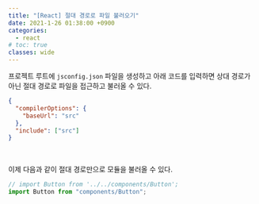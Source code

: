```yaml
---
title: "[React] 절대 경로로 파일 불러오기"
date: 2021-1-26 01:38:00 +0900
categories:
  - react
# toc: true
classes: wide
---
```


프로젝트 루트에 `jsconfig.json` 파일을 생성하고 아래 코드를 입력하면 상대 경로가 아닌 절대 경로로 파일을 접근하고 불러올 수 있다.

```json
{
  "compilerOptions": {
    "baseUrl": "src"
  },
  "include": ["src"]
}
```

<br>

이제 다음과 같이 절대 경로만으로 모듈을 불러올 수 있다.

```jsx
// import Button from '../../components/Button';
import Button from "components/Button";
```
